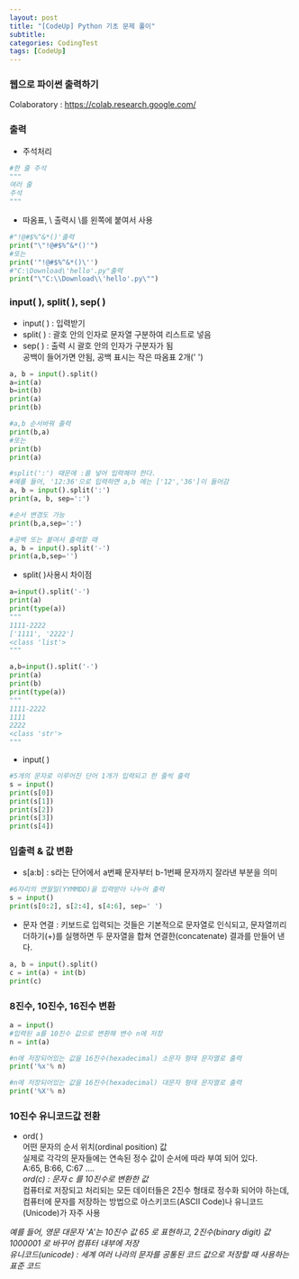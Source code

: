 ```yaml
---
layout: post
title: "[CodeUp] Python 기초 문제 풀이"
subtitle: 
categories: CodingTest
tags: [CodeUp]
---
```

### 웹으로 파이썬 출력하기
Colaboratory : <https://colab.research.google.com/>


### 출력
* 주석처리


```PYTHON
#한 줄 주석 
"""
여러 줄
주석
"""
```
* 따옴표, \ 출력시  \를 왼쪽에 붙여서 사용


```PYTHON
#"!@#$%^&*()'출력
print("\"!@#$%^&*()'")
#또는
print('"!@#$%^&*()\'')
#"C:\Download\'hello'.py"출력
print("\"C:\\Download\\'hello'.py\"")
```


### input( ), split( ), sep( )
* input( ) : 입력받기
* split( ) : 괄호 안의 인자로 문자열 구분하여 리스트로 넣음
* sep( ) : 출력 시 괄호 안의 인자가 구분자가 됨  
           공백이 들어가면 안됨, 공백 표시는 작은 따옴표 2개(' ')


```PYTHON
a, b = input().split()
a=int(a)
b=int(b)
print(a)
print(b)

#a,b 순서바꿔 출력
print(b,a)
#또는
print(b)
print(a)

#split(':') 때문에 :를 넣어 입력해야 한다. 
#예를 들어, '12:36'으로 입력하면 a,b 에는 ['12','36']이 들어감
a, b = input().split(':')
print(a, b, sep=':')

#순서 변경도 가능
print(b,a,sep=':')

#공백 또는 붙여서 출력할 때
a, b = input().split('-')
print(a,b,sep='')
```
* split( )사용시 차이점



```PYTHON
a=input().split('-')
print(a)
print(type(a))
"""
1111-2222
['1111', '2222']
<class 'list'>
"""

a,b=input().split('-')
print(a)
print(b)
print(type(a))
"""
1111-2222
1111
2222
<class 'str'>
"""
```

* input( )


```PYTHON
#5개의 문자로 이루어진 단어 1개가 입력되고 한 줄씩 출력
s = input()
print(s[0])
print(s[1])
print(s[2])
print(s[3])
print(s[4])
```

### 입출력 & 값 변환
* s[a:b] : s라는 단어에서 a번째 문자부터 b-1번째 문자까지 잘라낸 부분을 의미


```PYTHON
#6자리의 연월일(YYMMDD)을 입력받아 나누어 출력
s = input()
print(s[0:2], s[2:4], s[4:6], sep=' ')
```
* 문자 연결 : 키보드로 입력되는 것들은 기본적으로 문자열로 인식되고, 문자열끼리 더하기(+)를 실행하면 
두 문자열을 합쳐 연결한(concatenate) 결과를 만들어 낸다.

```PYTHON
a, b = input().split()
c = int(a) + int(b)
print(c)
```


### 8진수, 10진수, 16진수 변환
```PYTHON
a = input()
#입력된 a를 10진수 값으로 변환해 변수 n에 저장
n = int(a)

#n에 저장되어있는 값을 16진수(hexadecimal) 소문자 형태 문자열로 출력
print('%x'% n)

#n에 저장되어있는 값을 16진수(hexadecimal) 대문자 형태 문자열로 출력
print('%X'% n)
```


### 10진수 유니코드값 전환
* ord( )  
 어떤 문자의 순서 위치(ordinal position) 값  
 실제로 각각의 문자들에는 연속된 정수 값이 순서에 따라 부여 되어 있다.  
 A:65, B:66, C:67 ....  
 *ord(c) : 문자 c 를 10진수로 변환한 값*  
 컴퓨터로 저장되고 처리되는 모든 데이터들은 2진수 형태로 정수화 되어야 하는데,  
 컴퓨터에 문자를 저장하는 방법으로 아스키코드(ASCII Code)나 유니코드(Unicode)가 자주 사용  

*예를 들어, 영문 대문자 'A'는 10진수 값 65 로 표현하고, 2진수(binary digit) 값 1000001 로 바꾸어 컴퓨터 내부에 저장*  
*유니코드(unicode) :  세계 여러 나라의 문자를 공통된 코드 값으로 저장할 때 사용하는 표준 코드*  
